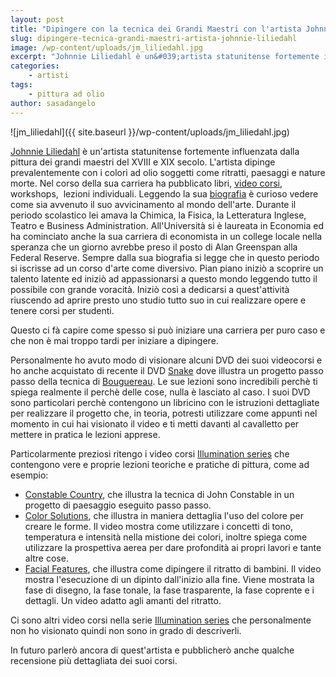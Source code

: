 ```yaml
---
layout: post
title: "Dipingere con la tecnica dei Grandi Maestri con l'artista Johnnie Liliedahl"
slug: dipingere-tecnica-grandi-maestri-artista-johnnie-liliedahl
image: /wp-content/uploads/jm_liliedahl.jpg
excerpt: "Johnnie Liliedahl è un&#039;artista statunitense fortemente influenzata dalla pittura dei grandi maestri del XVIII e XIX secolo. L&#039;artista dipinge"
categories:
    - artisti
tags:
    - pittura ad olio
author: sasadangelo
---
```


![jm_liliedahl]({{ site.baseurl }}/wp-content/uploads/jm_liliedahl.jpg)

[Johnnie Liliedahl](http://www.lilipubs.com/) è un'artista statunitense fortemente influenzata dalla pittura dei grandi maestri del XVIII e XIX secolo. L'artista dipinge prevalentemente con i colori ad olio soggetti come ritratti, paesaggi e nature morte. Nel corso della sua carriera ha pubblicato libri, [video corsi](http://www.lilipubsorders.com/ILLUMINATIONS-Foundational-Series-Oil/products/29/), workshops,  lezioni individuali. Leggendo la sua [biografia](http://www.lilipubs.com/bioinfo.htm) è curioso vedere come sia avvenuto il suo avvicinamento al mondo dell'arte. Durante il periodo scolastico lei amava la Chimica, la Fisica, la Letteratura Inglese, Teatro e Business Administration. All'Università si è laureata in Economia ed ha cominciato anche la sua carriera di economista in un college locale nella speranza che un giorno avrebbe preso il posto di Alan Greenspan alla Federal Reserve. Sempre dalla sua biografia si legge che in questo periodo si iscrisse ad un corso d'arte come diversivo. Pian piano iniziò a scoprire un talento latente ed iniziò ad appassionarsi a questo mondo leggendo tutto il possibile con grande voracità. Iniziò così a dedicarsi a quest'attività riuscendo ad aprire presto uno studio tutto suo in cui realizzare opere e tenere corsi per studenti.

Questo ci fà capire come spesso si può iniziare una carriera per puro caso e che non è mai troppo tardi per iniziare a dipingere.

Personalmente ho avuto modo di visionare alcuni DVD dei suoi videocorsi e ho anche acquistato di recente il DVD [Snake](http://www.lilipubsorders.com/D-10-The-Snack-by-J-Liliedahl-after-Bouguereau/productinfo/698998781027/) dove illustra un progetto passo passo della tecnica di [Bouguereau](https://it.wikipedia.org/wiki/William-Adolphe_Bouguereau). Le sue lezioni sono incredibili perchè ti spiega realmente il perchè delle cose, nulla è lasciato al caso. I suoi DVD sono particolari perchè contengono un libricino con le istruzioni dettagliate per realizzare il progetto che, in teoria, potresti utilizzare come appunti nel momento in cui hai visionato il video e ti metti davanti al cavalletto per mettere in pratica le lezioni apprese.

Particolarmente preziosi ritengo i video corsi [Illumination series](http://www.lilipubsorders.com/ILLUMINATIONS-Foundational-Series-Oil/products/29/) che contengono vere e proprie lezioni teoriche e pratiche di pittura, come ad esempio:

- [Constable Country](http://www.lilipubsorders.com/DI-8-Constable-Ctry-8-in-the-Illuminations-Series/productinfo/698998765829/), che illustra la tecnica di John Constable in un progetto di paesaggio eseguito passo passo.
- [Color Solutions](http://www.lilipubsorders.com/DI-2-Color-Solutions-2-in-the-Illuminations-Series/productinfo/698998765225/), che illustra in maniera dettaglia l'uso del colore per creare le forme. Il video mostra come utilizzare i concetti di tono, temperatura e intensità nella mistione dei colori, inoltre spiega come utilizzare la prospettiva aerea per dare profondità ai propri lavori e tante altre cose.
- [Facial Features](http://www.lilipubsorders.com/DI-6-Facial-Features-6-in-the-Illuminations-Series/productinfo/698998765621/), che illustra come dipingere il ritratto di bambini. Il video mostra l'esecuzione di un dipinto dall'inizio alla fine. Viene mostrata la fase di disegno, la fase tonale, la fase trasparente, la fase coprente e i dettagli. Un video adatto agli amanti del ritratto.

Ci sono altri video corsi nella serie [Illumination series](http://www.lilipubsorders.com/ILLUMINATIONS-Foundational-Series-Oil/products/29/) che personalmente non ho visionato quindi non sono in grado di descriverli.

In futuro parlerò ancora di quest'artista e pubblicherò anche qualche recensione più dettagliata dei suoi corsi.
